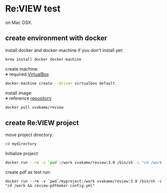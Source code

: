 # Re:VIEW test

on Mac OSX.  

## create environment with docker

install docker and docker-machine if you don't install yet:

```bash
brew install docker docker-machine
```

create machine:  
※ required [VirtualBox](https://www.virtualbox.org/)  

```bash
docker-machine create --driver virtualbox default
```

install image:  
※ reference [repository](https://github.com/vvakame/docker-review)  

```bash
docker pull vvakame/review
```

## create Re:VIEW project

move project directory:

```bash
cd mydirectory
```

Initialize project:

```bash
docker run --rm -v `pwd`:/work vvakame/review:3.0 /bin/sh -c "cd /work && review-init myproject"
```

create pdf as test run:

```
docker run --rm -v `pwd`/myproject:/work vvakame/review:3.0 /bin/sh -c "cd /work && review-pdfmaker config.yml"
```
